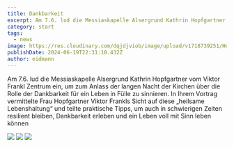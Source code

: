 ```yaml
---
title: Dankbarkeit
excerpt: Am 7.6. lud die Messiaskapelle Alsergrund Kathrin Hopfgartner vom Viktor Frankl Zentrum ein, um zum Anlass der langen Nacht der Kirchen über die Rolle der Dankbarkeit für ein Leben in Fülle zu sinnieren. <a class="text-muted underline  font-medium" href="/news/langenachtreview">Mehr anzeigen</a>.
category: start
tags:
  - news
image: https://res.cloudinary.com/dqjdjviob/image/upload/v1718739251/Homepage/LangeNacht/IMG_1917_uekbzw.jpg
publishDate: 2024-06-19T22:31:10.432Z
author: eidmann
---
```


<!--StartFragment-->

Am 7.6. lud die Messiaskapelle Alsergrund Kathrin Hopfgartner vom Viktor Frankl Zentrum ein, um zum Anlass der langen Nacht der Kirchen über die Rolle der Dankbarkeit für ein Leben in Fülle zu sinnieren. In Ihrem Vortrag vermittelte Frau Hopfgartner Viktor Frankls Sicht auf diese „heilsame Lebenshaltung“ und teilte praktische Tipps, um auch in schwierigen Zeiten resilient bleiben, Dankbarkeit erleben und ein Leben voll mit Sinn leben können

![](https://res.cloudinary.com/dqjdjviob/image/upload/v1718739273/Homepage/LangeNacht/IMG_1915_zpmvvm.jpg)
![](https://res.cloudinary.com/dqjdjviob/image/upload/v1718739264/Homepage/LangeNacht/IMG_1922_vwrhkw.jpg)
![](https://res.cloudinary.com/dqjdjviob/image/upload/v1718739313/Homepage/LangeNacht/IMG_1919_ofdkps.jpg)

<!--EndFragment-->
